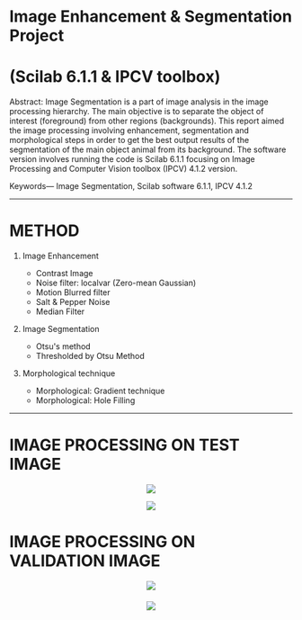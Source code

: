 # Image Enhancement & Segmentation Project 
# (Scilab 6.1.1 & IPCV toolbox)

Abstract: Image Segmentation is a part of image analysis in 
the image processing hierarchy. The main objective is to separate 
the object of interest (foreground) from other regions 
(backgrounds). This report aimed the image processing involving 
enhancement, segmentation and morphological steps in order to 
get the best output results of the segmentation of the main object 
animal from its background. The software version involves
running the code is Scilab 6.1.1 focusing on Image Processing 
and Computer Vision toolbox (IPCV) 4.1.2 version.

Keywords— Image Segmentation, Scilab software 6.1.1,
IPCV 4.1.2

---
# METHOD

1) Image Enhancement
   - Contrast Image
   - Noise filter: localvar (Zero-mean Gaussian)
   - Motion Blurred filter
   - Salt & Pepper Noise
   - Median Filter
     
3) Image Segmentation
   - Otsu's method
   - Thresholded by Otsu Method
     
4) Morphological technique
   - Morphological: Gradient technique
   - Morphological: Hole Filling

---

# IMAGE PROCESSING ON TEST IMAGE 

<p align="center">
  <img src="https://github.com/sabrinaMKE201073/Image-Segmentation-Scilab-Project-/assets/95947484/096e9ca0-f4e1-4d00-b489-99e6e569a2b3">
</p>
<p align="center" style="margin-bottom: 20px;">
  <img src="https://github.com/sabrinaMKE201073/Image-Segmentation-Scilab-Project-/assets/95947484/221030f8-1cd8-4656-852e-b36db3f12d9d">
</p>

# IMAGE PROCESSING ON VALIDATION IMAGE 

<p align="center" style="margin-bottom: 20px;">
  <img src="https://github.com/sabrinaMKE201073/Image-Segmentation-Scilab-Project-/assets/95947484/78d554d0-80c3-4cee-b749-10124eeccf88">
</p>
<p align="center" style="margin-bottom: 20px;">
  <img src="https://github.com/sabrinaMKE201073/Image-Segmentation-Scilab-Project-/assets/95947484/a7be43c7-ea48-4385-97ea-f2120b3120eb">
</p>

